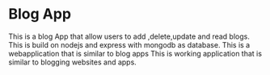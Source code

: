 # Blog App
 This is a blog App that allow users to add ,delete,update and read blogs. This is build on nodejs and express with mongodb as database. This is a webapplication that is similar to blog apps
This is working application that is similar to blogging websites and apps.
